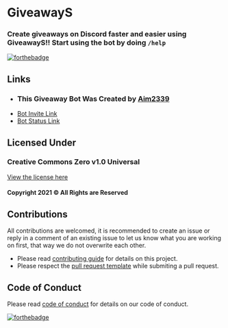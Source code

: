 # GiveawayS
### Create giveaways on Discord faster and easier using GiveawayS!! Start using the bot by doing `/help`

[![forthebadge](https://forthebadge.com/images/badges/made-with-javascript.svg)](https://forthebadge.com)

## Links

- ### This Giveaway Bot Was Created by [Aim2339](https://github.com/Aim2339)
- [Bot Invite Link](https://discord.com/oauth2/authorize?client_id=900628889452314674&permissions=8&scope=applications.commands%20bot)
- [Bot Status Link](https://stats.uptimerobot.com/8gMWRsXP3N/789538269)

## Licensed Under

### Creative Commons Zero v1.0 Universal
[View the license here](https://github.com/Aim2339/GiveawayS/blob/master/LICENSE)
#### Copyright 2021 © All Rights are Reserved

## Contributions

All contributions are welcomed, it is recommended to create an issue or reply in a comment of an existing issue to let us know what you are working on first, that way we do not overwrite each other.

- Please read [contributing guide](.github/CONTRIBUTING.md) for details on this project.
- Please respect the [pull request template](.github/PULL_REQUEST_TEMPLATE/pull_request_template.md) while submiting a pull request.

## Code of Conduct

Please read [code of conduct](.github/CODE_OF_CONDUCT.md) for details on our code of conduct.

[![forthebadge](https://forthebadge.com/images/badges/built-with-love.svg)](https://forthebadge.com)

